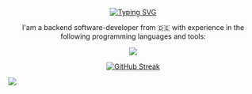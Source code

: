 <p align="center">
<a href="https://git.io/typing-svg"><img src="https://readme-typing-svg.demolab.com?font=Bahnschrift&weight=900&size=40&duration=3000&pause=1000&color=006AFF&center=true&vCenter=true&random=false&width=435&lines=Hello+and+Welcome+%F0%9F%87%BA%F0%9F%87%B8;Hallo+und+Wilkommen+%F0%9F%87%A9%F0%9F%87%AA;cze%C5%9B%C4%87+i+witaj+%F0%9F%87%B5%F0%9F%87%B1;Bonjour+et+bienvenue+%F0%9F%87%AB%F0%9F%87%B7" alt="Typing SVG" /></a>
<p align="center" 
    <p> I'am a backend software-developer from 🇩🇪 with experience in the following programming languages and tools: </p>
</p>
<p align="center">
      <a href="https://skillicons.dev">
        <img src="https://skillicons.dev/icons?i=rust,cpp,haskell,kotlin,java,cs,latex,mysql,swift,unreal,unity" />
      </a>
</p>
<p align="center">
    <a href="https://git.io/streak-stats"><img src="https://streak-stats.demolab.com?user=LionzGHG&theme=transparent&hide_border=true&card_width=500" alt="GitHub Streak" /></a>
</p>

![](https://spotify-recently-played-readme.vercel.app/api?user=31pkty6naf5i6wgjzaryvq2vyn4a&count={1})

<!--
**LionzGHG/LionzGHG** is a ✨ _special_ ✨ repository because its `README.md` (this file) appears on your GitHub profile.

Here are some ideas to get you started:

- 🔭 I’m currently working on ...
- 🌱 I’m currently learning ...
- 👯 I’m looking to collaborate on ...
- 🤔 I’m looking for help with ...
- 💬 Ask me about ...
- 📫 How to reach me: ...
- 😄 Pronouns: ...
- ⚡ Fun fact: ...
-->
